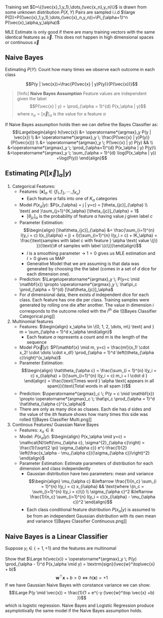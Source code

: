 Training set $D=\{(\vec{x}_1,y_1),\dots,(\vec{x_n},y_n)\}$ is drawn from some unknown distribution $P(X,Y)$
Pairs are sampled i.i.d $\large P(D)=P((\vec{x}_1,y_1),\dots,(\vec{x}_n,y_n))=\Pi_{\alpha=1}^n P(\vec{x}_\alpha,y_\alpha)$

MLE Estimate is only good if there are many training vectors with the same identical features as $\vec{x}$. This does not happen in high dimensional spaces or continuous $\vec{x}$

## Naive Bayes

Estimating $P(Y)$: Count how many times we observe each outcome in each class

$$P(y | \vec{x})=\frac{P(\vec{x} | y)P(y)}{P(\vec{x})}$$

>[!info]
>**Naive Bayes Assumption** 
>Feature values are independent given the label $$P(\vec{x} | y) = \prod_{\alpha = 1}^{d} P(x_\alpha | y)$$ where $x_\alpha = [\vec{x}]_\alpha$ is the value for a feature $\alpha$

If Naive Bayes assumption holds then we can define the Bayes Classifier as: $$\Large\begin{align} h(\vec{x}) &=
      \operatorname*{argmax}_y P(y | \vec{x}) \\ &=
      \operatorname*{argmax}_y \; \frac{P(\vec{x} | y)P(y)}{P(\vec{x})} \\ &= \operatorname*{argmax}_y \; P(\vec{x} | y) P(y) && \\ &=\operatorname*{argmax}_y \; \prod_{\alpha=1}^{d} P(x_\alpha | y) P(y)\\ &=\operatorname*{argmax}_y \; \sum_{\alpha = 1}^{d} \log(P(x_\alpha | y)) +\log(P(y)) \end{align}$$
      
## Estimating $P([\vec{x}]_\alpha|y)$

1. Categorical Features:
	- Features: $[\mathbf{x}]_\alpha \in \{f_1, f_2, \cdots,f_{K_\alpha}\}$
		- Each feature $\alpha$ falls into one of $K_\alpha$ categories
	- Model $P(x_\alpha|y)$:  $P(x_{\alpha} = j | y=c) = [\theta_{jc}]_{\alpha} \\ \text{ and }\sum_{j=1}^{K_\alpha} [\theta_{jc}]_{\alpha} = 1$
		-  $[\theta_{jc}]_{\alpha}$ is the probability of feature $\alpha$ having value $j$ given label $c$
	- Parameter Estimation: $$\begin{align} [\hat\theta_{jc}]_{\alpha} &= \frac{\sum_{i=1}^{n} I(y_i = c) I(x_{i\alpha} = j) + l}{\sum_{i=1}^{n} I(y_i = c) + lK_\alpha} = \frac{\text{samples with label c with feature } \alpha \text{ value \(j\) }}{\text{\# of samples with label \(c\)}}\end{align}$$
		- $l$ is a smoothing parameter $\rightarrow$ $1=0$ gives us MLE estimation and $l>0$ gives us MAP
		- Generative Model that we are assuming is that data was generated by choosing the the label (comes in a set of $d$ dice for each dimension one). 
	- Prediction: $\Large\operatorname*{argmax}_y \; P(y=c \mid \mathbf{x}) \propto \operatorname*{argmax}_y \; \hat\pi_c \prod_{\alpha = 1}^{d}    [\hat\theta_{jc}]_\alpha$
	- For $d$ dimensional data, there exists $d$ independent dice for each class. Each feature has one die per class. Training samples were generated by rolling one die after another. The value in dimension $i$ corresponds to the outcome rolled with the $i^{th}$ die 
		![[Bayes Classifier Categorical.png]] 
2. Multinomial features
	- Features:  $\begin{align} x_\alpha \in \{0, 1, 2, \dots, m\} \text{ and } m =    \sum_{\alpha = 1}^d x_\alpha \end{align}$
		- Each feature $\alpha$ represents a count and $m$ is the length of the sequence
	- Model $P(\vec{x}|y)$: $P(\mathbf{x} \mid m, y=c) =    \frac{m!}{x_1! \cdot x_2! \cdot \dots \cdot x_d!} \prod_{\alpha = 1}^d    \left(\theta_{\alpha c}\right)^{x_\alpha}$
	- Parameter Estimation: $$\begin{align} \hat\theta_{\alpha c} = \frac{\sum_{i = 1}^{n} I(y_i = c)    x_{i\alpha} + l}{\sum_{i=1}^{n} I(y_i = c) m_i + l \cdot d } \end{align} = \frac{\text{Times word } \alpha \text{ appears in all
    spam}}{\text{Total words in all spam  }}$$
	- Prediction:  $\operatorname*{argmax}_c \; P(y = c \mid \mathbf{x}) \propto    \operatorname*{argmax}_c \; \hat\pi_c \prod_{\alpha = 1}^d    \hat\theta_{\alpha c}^{x_\alpha}$
	- There are only as many dice as clsases. Each die has $d$ sides and the value of the $ith$ feature shows how many times this side was rolled
		![[Bayes Classifier Multi.png]]
3. Continous Features/ Guassian Naive Bayes
	- Features: $x_\alpha\in\mathbb{R}$
	- Model: $P(x_\alpha|y)$: $\begin{align} P(x_\alpha \mid y=c) = \mathcal{N}\left(\mu_{\alpha c},      \sigma^{2}_{\alpha c}\right) = \frac{1}{\sqrt{2 \pi} \sigma_{\alpha c}}      e^{-\frac{1}{2} \left(\frac{x_\alpha - \mu_{\alpha c}}{\sigma_{\alpha      c}}\right)^2} \end{align}$
	- Parameter Estimation: Estimate parameters of distribution for each dimension and class independently
		- Gaussian distribution have two parameters: mean and variance $$\begin{align} \mu_{\alpha c} &\leftarrow
      \frac{1}{n_c} \sum_{i = 1}^{n} I(y_i = c) x_{i\alpha} &&
      \text{where \(n_c = \sum_{i=1}^{n} I(y_i = c)\)} \\ \sigma_{\alpha c}^2
      &\leftarrow \frac{1}{n_c} \sum_{i=1}^{n} I(y_i = c)(x_{i\alpha} -
      \mu_{\alpha c})^2 \end{align}$$
	  - Each class conditional feature distribution $P(x_\alpha|y)$ is assumed to be from an independent Gaussian distribution with its own mean and variance 
	   ![[Bayes Classifier Continuous.png]]
  
## Naive Bayes is a Linear Classifier

Suppose $y_i \in\{=1,+1\}$ and the features are multinomal

Show that $\Large h(\vec{x}) = \operatorname*{argmax}_y \; P(y)      \prod_{\alpha - 1}^d P(x_\alpha \mid y) = \textrm{sign}(\vec{w}^\top\vec{x} + b)$
$$\mathbf{w}^\top \mathbf{x} + b > 0\Longleftrightarrow h(\mathbf{x}) = +1$$
If we have Gaussian Naive Bayes with constance variance we can show: $$\Large P(y \mid \vec{x}) = \frac{1}{1 + e^{-y (\vec{w}^\top
      \vec{x} +b) }}$$ which is logistic regression. Naive Bayes and Logistic Regression produce asymptotixally the same model if the Naive Bayes assumption holds.
